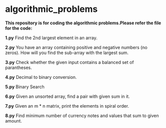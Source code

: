 # algorithmic_problems

**This repository is for coding the algorithmic problems.Please refer the file for the code:**

**1.py**
Find the 2nd largest element in an array.

**2.py**
You have an array containing positive and negative numbers (no zeros). How will you find the sub-array with the largest sum.

**3.py**
Check whether the given input contains a balanced set of parantheses.

**4.py**
Decimal to binary conversion.

**5.py**
Binary Search

**6.py**
Given an unsorted array, find a pair with given sum in it.

**7.py**
Given an m * n matrix, print the elements in spiral order.

**8.py**
Find minimum number of currency notes and values that sum to given amount.

